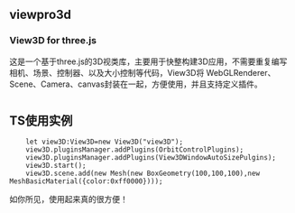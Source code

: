 ## viewpro3d

### View3D for three.js
这是一个基于three.js的3D视类库，主要用于快整构建3D应用，不需要重复编写相机、场景、控制器、以及大小控制等代码，View3D将 WebGLRenderer、Scene、Camera、canvas封装在一起，方便使用，并且支持定义插件。
#
##  TS使用实例
```
    let view3D:View3D=new View3D("view3D");
    view3D.pluginsManager.addPlugins(OrbitControlPlugins);
    view3D.pluginsManager.addPlugins(View3DWindowAutoSizePulgins);
    view3D.start();
    view3D.scene.add(new Mesh(new BoxGeometry(100,100,100),new MeshBasicMaterial({color:0xff0000})));
```
如你所见，使用起来真的很方便！